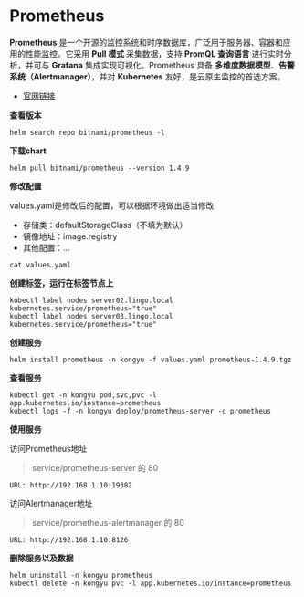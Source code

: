 # Prometheus

**Prometheus** 是一个开源的监控系统和时序数据库，广泛用于服务器、容器和应用的性能监控。它采用 **Pull 模式** 采集数据，支持 **PromQL 查询语言** 进行实时分析，并可与 **Grafana** 集成实现可视化。Prometheus 具备 **多维度数据模型**、**告警系统（Alertmanager）**，并对 **Kubernetes** 友好，是云原生监控的首选方案。

- [官网链接](https://prometheus.io/)



**查看版本**

```
helm search repo bitnami/prometheus -l
```

**下载chart**

```
helm pull bitnami/prometheus --version 1.4.9
```

**修改配置**

values.yaml是修改后的配置，可以根据环境做出适当修改

- 存储类：defaultStorageClass（不填为默认）
- 镜像地址：image.registry
- 其他配置：...

```
cat values.yaml
```

**创建标签，运行在标签节点上**

```
kubectl label nodes server02.lingo.local kubernetes.service/prometheus="true"
kubectl label nodes server03.lingo.local kubernetes.service/prometheus="true"
```

**创建服务**

```
helm install prometheus -n kongyu -f values.yaml prometheus-1.4.9.tgz
```

**查看服务**

```
kubectl get -n kongyu pod,svc,pvc -l app.kubernetes.io/instance=prometheus
kubectl logs -f -n kongyu deploy/prometheus-server -c prometheus
```

**使用服务**

访问Prometheus地址

> service/prometheus-server 的 80

```
URL: http://192.168.1.10:19382
```

访问Alertmanager地址

> service/prometheus-alertmanager 的 80

```
URL: http://192.168.1.10:8126
```

**删除服务以及数据**

```
helm uninstall -n kongyu prometheus
kubectl delete -n kongyu pvc -l app.kubernetes.io/instance=prometheus
```

